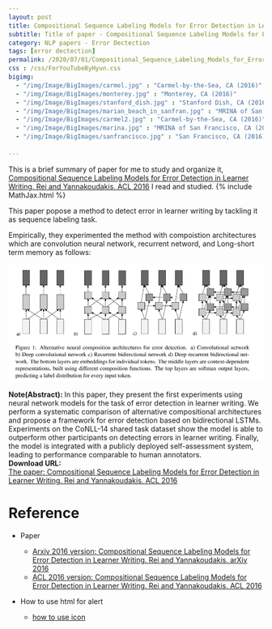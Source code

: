 ```yaml
---
layout: post
title: Compositional Sequence Labeling Models for Error Detection in Learner Writing
subtitle: Title of paper - Compositional Sequence Labeling Models for Error Detection in Learner Writing
category: NLP papers - Error Dectection
tags: [error dectection]
permalink: /2020/07/01/Compositional_Sequence_Labeling_Models_for_Error_Detection_in_Learner_Writing/
css : /css/ForYouTubeByHyun.css
bigimg: 
  - "/img/Image/BigImages/carmel.jpg" : "Carmel-by-the-Sea, CA (2016)"
  - "/img/Image/BigImages/monterey.jpg" : "Monterey, CA (2016)"
  - "/img/Image/BigImages/stanford_dish.jpg" : "Stanford Dish, CA (2016)"
  - "/img/Image/BigImages/marian_beach_in_sanfran.jpg" : "MRINA of San Francisco, CA (2016)"
  - "/img/Image/BigImages/carmel2.jpg" : "Carmel-by-the-Sea, CA (2016)"
  - "/img/Image/BigImages/marina.jpg" : "MRINA of San Francisco, CA (2016)"
  - "/img/Image/BigImages/sanfrancisco.jpg" : "San Francisco, CA (2016)"
  
---
```


This is a brief summary of paper for me to study and organize it, [Compositional Sequence Labeling Models for Error Detection in Learner Writing.  Rei and Yannakoudakis. ACL 2016](https://www.aclweb.org/anthology/P16-1112/) I read and studied. 
{% include MathJax.html %}

This paper popose a method to detect error in learner writing by tackling it as sequence labeling task. 

Empirically, they experimented the method with compoistion architectures which are convolution neural network, recurrent netword, and Long-short term memory as follows:

![Rei and Yannakoudakis. ACL 2016](img/Image/NaturalLanguageProcessing/NLPLabs/Paper_Investigation/Tagging/2020-07-01-Compositional_Sequence_Labeling_Models_for_Error_Detection_in_Learner_Writing/error_dectection.PNG)

<div class="alert alert-info" role="alert"><i class="fa fa-info-circle"></i> <b>Note(Abstract): </b>
In this paper, they present the first experiments using neural network models for the task of error detection in learner writing. We perform a systematic comparison of alternative compositional architectures and propose a framework for error detection based on bidirectional LSTMs. Experiments on the CoNLL-14 shared task dataset show the model is able to outperform other participants on detecting errors in learner writing. Finally, the model is integrated with a publicly deployed self-assessment system, leading to performance comparable to human annotators.
</div>
    
<div class="alert alert-success" role="alert"><i class="fa fa-paperclip fa-lg"></i> <b>Download URL: </b><br>
  <a href="https://www.aclweb.org/anthology/P16-1112/">The paper: Compositional Sequence Labeling Models for Error Detection in Learner Writing.  Rei and Yannakoudakis. ACL 2016</a>
</div>

# Reference 

- Paper 
  - [Arxiv 2016 version: Compositional Sequence Labeling Models for Error Detection in Learner Writing. Rei and Yannakoudakis. arXiv 2016](https://arxiv.org/abs/1607.06153)
  - [ACL 2016 version: Compositional Sequence Labeling Models for Error Detection in Learner Writing.  Rei and Yannakoudakis. ACL 2016](https://www.aclweb.org/anthology/P16-1112/)
  
- How to use html for alert
  - [how to use icon](http://idratherbewriting.com/documentation-theme-jekyll/mydoc_icons.html)
    


